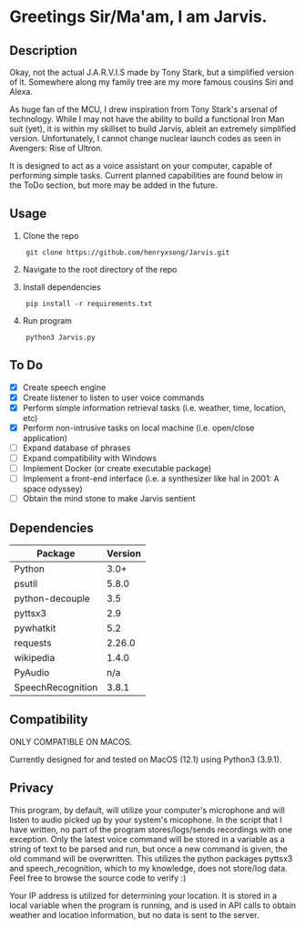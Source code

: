 # Greetings Sir/Ma'am, I am Jarvis. 
 
## Description

Okay, not the actual J.A.R.V.I.S made by Tony Stark, but a simplified version of it. Somewhere along my family tree are my more famous cousins Siri and Alexa.

As huge fan of the MCU, I drew inspiration from Tony Stark's arsenal of technology. While I may not have the ability to build a functional Iron Man suit (yet), it is within my skillset to build Jarvis, ableit an extremely simplified version. Unfortunately, I cannot change nuclear launch codes as seen in Avengers: Rise of Ultron.

It is designed to act as a voice assistant on your computer, capable of performing simple tasks. Current planned capabilities are found below in the ToDo section, but more may be added in the future.  

## Usage
1. Clone the repo
```
    git clone https://github.com/henryxsong/Jarvis.git
```

2. Navigate to the root directory of the repo

3. Install dependencies
```
    pip install -r requirements.txt
```

4. Run program
```
    python3 Jarvis.py
```

## To Do
- [x] Create speech engine
- [x] Create listener to listen to user voice commands
- [x] Perform simple information retrieval tasks (i.e. weather, time, location, etc)
- [x] Perform non-intrusive tasks on local machine (i.e. open/close application)
- [ ] Expand database of phrases
- [ ] Expand compatibility with Windows
- [ ] Implement Docker (or create executable package)
- [ ] Implement a front-end interface (i.e. a synthesizer like hal in 2001: A space odyssey)
- [ ] Obtain the mind stone to make Jarvis sentient

## Dependencies
| Package | Version |
| ----------- | ----------- |
| Python | 3.0+ |
| psutil | 5.8.0 |
| python-decouple | 3.5 |
| pyttsx3 | 2.9 |
| pywhatkit | 5.2 |
| requests | 2.26.0 |
| wikipedia | 1.4.0 |
| PyAudio | n/a |
| SpeechRecognition | 3.8.1 |



## Compatibility
ONLY COMPATIBLE ON MACOS.

Currently designed for and tested on MacOS (12.1) using Python3 (3.9.1).

## Privacy
This program, by default, will utilize your computer's microphone and will listen to audio picked up by your system's micophone. In the script that I have written, no part of the program stores/logs/sends recordings with one exception. Only the latest voice command will be stored in a variable as a string of text to be parsed and run, but once a new command is given, the old command will be overwritten. This utilizes the python packages pyttsx3 and speech_recognition, which to my knowledge, does not store/log data. Feel free to browse the source code to verify :)

Your IP address is utilized for determining your location. It is stored in a local variable when the program is running, and is used in API calls to obtain weather and location information, but no data is sent to the server.
